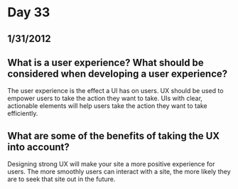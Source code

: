 # Day 33
## __1/31/2012__
## What is a user experience? What should be considered when developing a user experience?
The user experience is the effect a UI has on users. UX should be used to empower users to take the action they want to take. UIs with clear, actionable elements will help users take the action they want to take efficiently.

## What are some of the benefits of taking the UX into account?
Designing strong UX will make your site a more positive experience for users. The more smoothly users can interact with a site, the more likely they are to seek that site out in the future.
